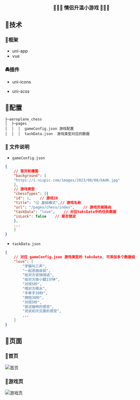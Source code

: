 <div align=center>
<h3>🎉🎉🎉 情侣升温小游戏 🎉🎉🎉</h3>
</div>

## 🚀技术
### 🚖框架
- uni-app
- vue

### 🚔插件
- uni-icons

- uni-scss

## 📔配置
```
├─aeroplane_chess
│  ├─pages
│  │  │  gameConfig.json 游戏配置
│  │  │  taskData.json  游戏类型对应的数据
```

### 📒 文件说明
- `gameConfig.json`
``` json
{
    // 首页轮播图
    "background": [
	"https://i.niupic.com/images/2023/08/08/bA4K.jpg"
    ],
    // 游戏类型
    "chessTypes": [{
	"id": 1,    // 游戏ID
	"title": "😉 基础模式",// 游戏名称
	"url": "/pages/chess/index",    // 游戏页面路由
	"taskData": "love",    // 对应taksData中的任务数据
	"isLock": false    // 是否锁定
	},
    ...
    ]
}
```
- `taskData.json`
```json
{
    // 对应 gameConfig.json 游戏类型的 taksData, 可添加多个数据组
    "love": [
        "学猫叫三声",
        "一起恶搞自拍",
        "给对方说悄悄话",
        "给对方按小腿1分钟",
        "对视5秒",
        "喂对方喝水",
        "手牵手30秒",
        "拥抱30秒",
        "对视5秒",
        "尝试接吻的感觉",
        "说说初次见面的感受",
        ...
    ]
}
```


## 📌页面

### 🌹首页

<img src="https://foruda.gitee.com/images/1697621994006888977/b44c4281_7467053.png" alt="首页"  />


### 🍄游戏页
<img src="https://foruda.gitee.com/images/1697622117140475361/26d94964_7467053.png" alt="游戏页"  />